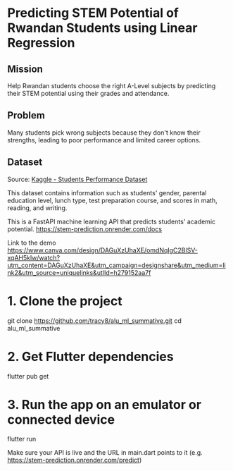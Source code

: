 # Predicting STEM Potential of Rwandan Students using Linear Regression

## Mission
Help Rwandan students choose the right A-Level subjects by predicting their STEM potential using their grades and attendance.

## Problem
Many students pick wrong subjects because they don't know their strengths, leading to poor performance and limited career options.

## Dataset
Source: [Kaggle - Students Performance Dataset](https://www.kaggle.com/datasets/rabieelkharoua/students-performance-dataset)

This dataset contains information such as students' gender, parental education level, lunch type, test preparation course, and scores in math, reading, and writing.


This is a FastAPI machine learning API that predicts students' academic potential. 
https://stem-prediction.onrender.com/docs


Link to the demo
https://www.canva.com/design/DAGuXzUhaXE/omdNqIgC2BlSV-xqAH5klw/watch?utm_content=DAGuXzUhaXE&utm_campaign=designshare&utm_medium=link2&utm_source=uniquelinks&utlId=h279152aa7f

# 1. Clone the project
git clone https://github.com/tracy8/alu_ml_summative.git
cd alu_ml_summative

# 2. Get Flutter dependencies
flutter pub get

# 3. Run the app on an emulator or connected device
flutter run

Make sure your API is live and the URL in main.dart points to it (e.g. https://stem-prediction.onrender.com/predict)